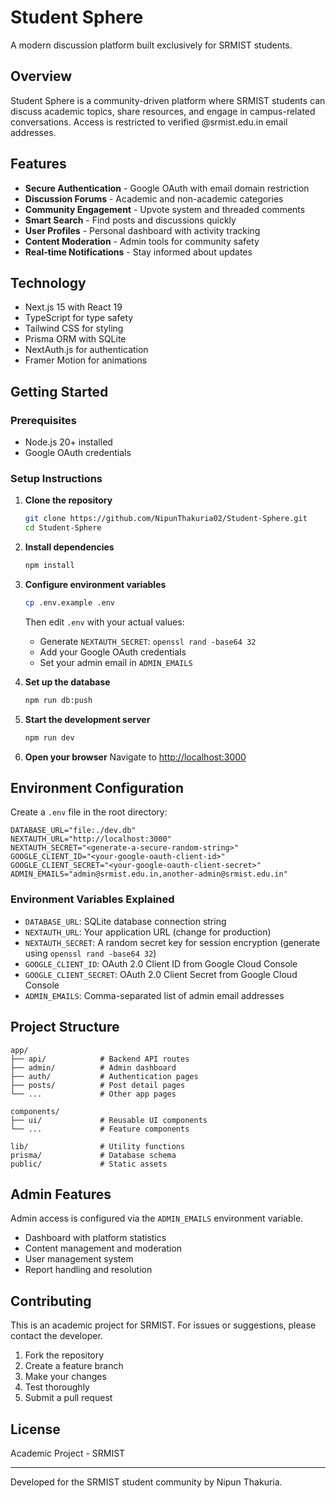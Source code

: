 # Student Sphere

A modern discussion platform built exclusively for SRMIST students.

## Overview

Student Sphere is a community-driven platform where SRMIST students can discuss academic topics, share resources, and engage in campus-related conversations. Access is restricted to verified @srmist.edu.in email addresses.

## Features

- **Secure Authentication** - Google OAuth with email domain restriction
- **Discussion Forums** - Academic and non-academic categories
- **Community Engagement** - Upvote system and threaded comments
- **Smart Search** - Find posts and discussions quickly
- **User Profiles** - Personal dashboard with activity tracking
- **Content Moderation** - Admin tools for community safety
- **Real-time Notifications** - Stay informed about updates

## Technology

- Next.js 15 with React 19
- TypeScript for type safety
- Tailwind CSS for styling
- Prisma ORM with SQLite
- NextAuth.js for authentication
- Framer Motion for animations

## Getting Started

### Prerequisites
- Node.js 20+ installed
- Google OAuth credentials 

### Setup Instructions

1. **Clone the repository**
   ```bash
   git clone https://github.com/NipunThakuria02/Student-Sphere.git
   cd Student-Sphere
   ```

2. **Install dependencies**
   ```bash
   npm install
   ```

3. **Configure environment variables**
   ```bash
   cp .env.example .env
   ```
   Then edit `.env` with your actual values:
   - Generate `NEXTAUTH_SECRET`: `openssl rand -base64 32`
   - Add your Google OAuth credentials
   - Set your admin email in `ADMIN_EMAILS`

4. **Set up the database**
   ```bash
   npm run db:push
   ```

5. **Start the development server**
   ```bash
   npm run dev
   ```

6. **Open your browser**
   Navigate to [http://localhost:3000](http://localhost:3000)

## Environment Configuration

Create a `.env` file in the root directory:

```env
DATABASE_URL="file:./dev.db"
NEXTAUTH_URL="http://localhost:3000"
NEXTAUTH_SECRET="<generate-a-secure-random-string>"
GOOGLE_CLIENT_ID="<your-google-oauth-client-id>"
GOOGLE_CLIENT_SECRET="<your-google-oauth-client-secret>"
ADMIN_EMAILS="admin@srmist.edu.in,another-admin@srmist.edu.in"
```

### Environment Variables Explained

- `DATABASE_URL`: SQLite database connection string
- `NEXTAUTH_URL`: Your application URL (change for production)
- `NEXTAUTH_SECRET`: A random secret key for session encryption (generate using `openssl rand -base64 32`)
- `GOOGLE_CLIENT_ID`: OAuth 2.0 Client ID from Google Cloud Console
- `GOOGLE_CLIENT_SECRET`: OAuth 2.0 Client Secret from Google Cloud Console
- `ADMIN_EMAILS`: Comma-separated list of admin email addresses

## Project Structure

```
app/
├── api/            # Backend API routes
├── admin/          # Admin dashboard
├── auth/           # Authentication pages
├── posts/          # Post detail pages
└── ...             # Other app pages

components/
├── ui/             # Reusable UI components
└── ...             # Feature components

lib/                # Utility functions
prisma/             # Database schema
public/             # Static assets
```

## Admin Features

Admin access is configured via the `ADMIN_EMAILS` environment variable.

- Dashboard with platform statistics
- Content management and moderation
- User management system
- Report handling and resolution

## Contributing

This is an academic project for SRMIST. For issues or suggestions, please contact the developer.
1) Fork the repository
2) Create a feature branch
3) Make your changes
4) Test thoroughly
5) Submit a pull request

## License

Academic Project - SRMIST

---

Developed for the SRMIST student community by Nipun Thakuria.
